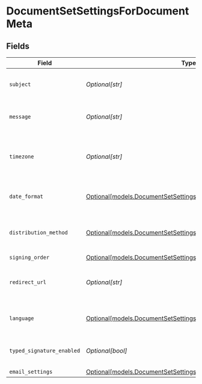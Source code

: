# DocumentSetSettingsForDocumentMeta


## Fields

| Field                                                                                                                              | Type                                                                                                                               | Required                                                                                                                           | Description                                                                                                                        |
| ---------------------------------------------------------------------------------------------------------------------------------- | ---------------------------------------------------------------------------------------------------------------------------------- | ---------------------------------------------------------------------------------------------------------------------------------- | ---------------------------------------------------------------------------------------------------------------------------------- |
| `subject`                                                                                                                          | *Optional[str]*                                                                                                                    | :heavy_minus_sign:                                                                                                                 | The subject of the email that will be sent to the recipients.                                                                      |
| `message`                                                                                                                          | *Optional[str]*                                                                                                                    | :heavy_minus_sign:                                                                                                                 | The message of the email that will be sent to the recipients.                                                                      |
| `timezone`                                                                                                                         | *Optional[str]*                                                                                                                    | :heavy_minus_sign:                                                                                                                 | The timezone to use for date fields and signing the document. Example Etc/UTC, Australia/Melbourne                                 |
| `date_format`                                                                                                                      | [Optional[models.DocumentSetSettingsForDocumentDateFormat]](../models/documentsetsettingsfordocumentdateformat.md)                 | :heavy_minus_sign:                                                                                                                 | The date format to use for date fields and signing the document.                                                                   |
| `distribution_method`                                                                                                              | [Optional[models.DocumentSetSettingsForDocumentDistributionMethod]](../models/documentsetsettingsfordocumentdistributionmethod.md) | :heavy_minus_sign:                                                                                                                 | The distribution method to use when sending the document to the recipients.                                                        |
| `signing_order`                                                                                                                    | [Optional[models.DocumentSetSettingsForDocumentSigningOrder]](../models/documentsetsettingsfordocumentsigningorder.md)             | :heavy_minus_sign:                                                                                                                 | N/A                                                                                                                                |
| `redirect_url`                                                                                                                     | *Optional[str]*                                                                                                                    | :heavy_minus_sign:                                                                                                                 | The URL to which the recipient should be redirected after signing the document.                                                    |
| `language`                                                                                                                         | [Optional[models.DocumentSetSettingsForDocumentLanguage]](../models/documentsetsettingsfordocumentlanguage.md)                     | :heavy_minus_sign:                                                                                                                 | The language to use for email communications with recipients.                                                                      |
| `typed_signature_enabled`                                                                                                          | *Optional[bool]*                                                                                                                   | :heavy_minus_sign:                                                                                                                 | Whether to allow recipients to sign using a typed signature.                                                                       |
| `email_settings`                                                                                                                   | [Optional[models.DocumentSetSettingsForDocumentEmailSettings]](../models/documentsetsettingsfordocumentemailsettings.md)           | :heavy_minus_sign:                                                                                                                 | N/A                                                                                                                                |